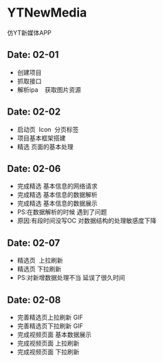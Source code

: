 # YTNewMedia
仿YT新媒体APP


## Date: 02-01  
<ul>
 <li>创建项目</li>
 <li>抓取接口</li>
 <li>解析ipa    获取图片资源</li>
</ul>

## Date: 02-02  
<ul>
 <li>启动页  Icon  分页标签</li>
 <li>项目基本框架搭建</li>
 <li>精选  页面的基本处理</li>
</ul>


## Date: 02-06  
<ul>
 <li>完成精选 基本信息的网络请求</li>
 <li>完成精选 基本信息的数据解析</li>
 <li>完成精选 基本信息的数据展示</li>
 <li>PS:在数据解析的时候   遇到了问题</li>
 <li>原因:有段时间没写OC   对数据结构的处理敏感度下降</li>
</ul>


## Date: 02-07  
<ul>
 <li>精选页  上拉刷新</li>
 <li>精选页   下拉刷新</li>
 <li>PS:对新增数据处理不当  延误了很久时间</li>
</ul>


## Date: 02-08  
<ul>
 <li>完善精选页上拉刷新  GIF</li>
 <li>完善精选页下拉刷新  GIF</li>
 <li>完成视频页面 基本数据展示</li>
 <li>完成视频页面 上拉刷新</li>
 <li>完成视频页面 下拉刷新</li>
</ul>
